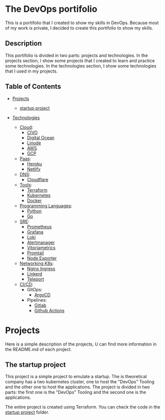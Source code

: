 # The DevOps portifolio

This is a portifolio that I created to show my skills in DevOps. Because most of my work is private, I decided to create this portifolio to show my skills.

## Description

This portifolio is divided in two parts: projects and technologies. In the projects section, I show some projects that I created to learn and practice some technologies. In the technologies section, I show some technologies that I used in my projects.

## Table of Contents
 
- [Projects](#projects)
    - [startup project](#startup-project)

- [Technologies](#technologies)
    - [Cloud](#cloud):
        - [CIVO](#civo)
        - [Digital Ocean](#digital-ocean)
        - [Linode](#linode)
        - [AWS](#aws)
        - [GCP](#gcp)
    - [Paas](#paas):
        - [Heroku](#heroku)
        - [Netlify](#netlify)
    - [DNS](#dns):
        - [Cloudflare](#cloudflare)
    - [Tools](#tools):
        - [Terraform](#terraform)
        - [Kubernetes](#kubernetes)
        - [Docker](#docker)
    - [Programming Languages](#programming-languages):
        - [Python](#python)
        - [Go](#go)
    - [SRE](#sre):
        - [Prometheus](#prometheus)
        - [Grafana](#grafana)
        - [Loki](#loki)
        - [Alertmanager](#alertmanager)
        - [Vitoriametrics](#vitoriametrics)
        - [Promtail](#promtail)
        - [Node Exporter](#node-exporter)
    - [Networking K8s](#networking-k8s):
        - [Nginx Ingress](#nginx-ingress)
        - [Linkerd](#linkerd)
        - [Teleport](#teleport)
    - [CI/CD](#ci/cd):
        - GitOps:
            - [ArgoCD](#argocd)
        - Pipelines:
            - [Gitlab](#gitlab)
            - [Github Actions](#github-actions)

# Projects

Here is a simple description of the projects, U can find more information in the README.md of each project.

## The startup project

This project is a simple project to emulate a startup. The is theoretical company has a two kubernetes cluster, one to host the "DevOps" Tooling and the other one to host the applications. The project is divided in two parts: the first one is the "DevOps" Tooling and the second one is the applications.

The entire project is created using Terraform. You can check the code in the [startup project](./projects/startup-project/) folder.
